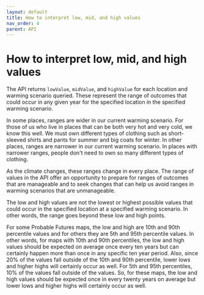 ```yaml
---
layout: default
title: How to interpret low, mid, and high values
nav_order: 4
parent: API
---
```


# How to interpret low, mid, and high values

The API returns `lowValue`, `midValue`, and `highValue` for each location and warming scenario queried. These represent the range of outcomes that could occur in any given year for the specified location in the specified warming scenario.

In some places, ranges are wider in our current warming scenario. For those of us who live in places that can be both very hot and very cold, we know this well. We must own different types of clothing such as short-sleeved shirts and pants for summer and big coats for winter. In other places, ranges are narrower in our current warming scenario. In places with narrower ranges, people don't need to own so many different types of clothing.

As the climate changes, these ranges change in every place. The range of values in the API offer an opportunity to prepare for ranges of outcomes that are manageable and to seek changes that can help us avoid ranges in warming scenarios that are unmanageable.

The low and high values are not the lowest or highest possible values that could occur in the specified location at a specified warming scenario. In other words, the range goes beyond these low and high points.

For some Probable Futures maps, the low and high are 10th and 90th percentile values and for others they are 5th and 95th percentile values. In other words, for maps with 10th and 90th percentiles, the low and high values should be expected on average once every ten years but can certainly happen more than once in any specific ten year period. Also, since 20% of the values fall outside of the 10th and 90th percentile, lower lows and higher highs will certainly occur as well. For 5th and 95th percentiles, 10% of the values fall outside of the values. So, for these maps, the low and high values should be expected once in every twenty years on average but lower lows and higher highs will certainly occur as well.
